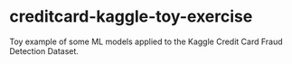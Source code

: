 # creditcard-kaggle-toy-exercise
Toy example of some ML models applied to the Kaggle Credit Card Fraud Detection Dataset.
